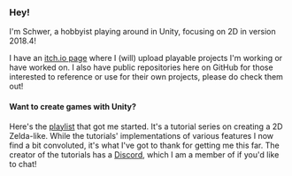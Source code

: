 ### Hey!

I'm Schwer, a hobbyist playing around in Unity, focusing on 2D in version 2018.4!

I have an [itch.io page](https://schwer.itch.io/) where I (will) upload playable projects I'm working or have worked on.
I also have public repositories here on GitHub for those interested to reference or use for their own projects, please do check them out!

#### Want to create games with Unity?
Here's the [playlist](https://www.youtube.com/playlist?list=PL4vbr3u7UKWp0iM1WIfRjCDTI03u43Zfu) that got me started. It's a tutorial series on creating a 2D Zelda-like.
While the tutorials' implementations of various features I now find a bit convoluted, it's what I've got to thank for getting me this far. 
The creator of the tutorials has a [Discord](https://discord.gg/zmykm4A), which I am a member of if you'd like to chat!
